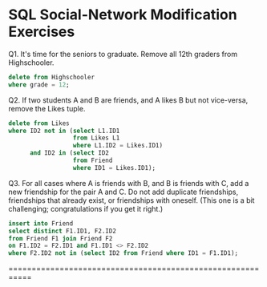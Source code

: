 SQL Social-Network Modification Exercises
===========================================================
Q1. It's time for the seniors to graduate. Remove all 12th graders from Highschooler. 

```SQL
delete from Highschooler
where grade = 12;
```


Q2. If two students A and B are friends, and A likes B but not vice-versa, remove the Likes tuple. 

```SQL
delete from Likes
where ID2 not in (select L1.ID1 
                  from Likes L1
                  where L1.ID2 = Likes.ID1)
      and ID2 in (select ID2 
                  from Friend 
                  where ID1 = Likes.ID1);
```


Q3. For all cases where A is friends with B, and B is friends with C, add a new friendship for the pair A and C. Do not add duplicate friendships, friendships that already exist, or friendships with oneself. (This one is a bit challenging; congratulations if you get it right.) 

```SQL
insert into Friend
select distinct F1.ID1, F2.ID2
from Friend F1 join Friend F2
on F1.ID2 = F2.ID1 and F1.ID1 <> F2.ID2
where F2.ID2 not in (select ID2 from Friend where ID1 = F1.ID1);
```
===========================================================